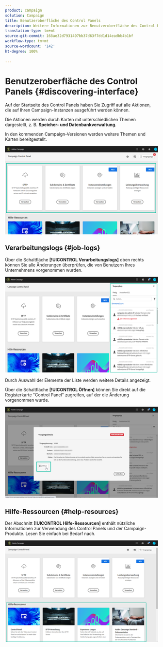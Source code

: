 ```yaml
---
product: campaign
solution: Campaign
title: Benutzeroberfläche des Control Panels
description: Weitere Informationen zur Benutzeroberfläche des Control Panels
translation-type: tm+mt
source-git-commit: 168ae32d7931497bb37d63f7dd1d14eadbb4b1bf
workflow-type: tm+mt
source-wordcount: '142'
ht-degree: 100%

---
```



# Benutzeroberfläche des Control Panels {#discovering-interface}

Auf der Startseite des Control Panels haben Sie Zugriff auf alle Aktionen, die auf Ihren Campaign-Instanzen ausgeführt werden können.

Die Aktionen werden durch Karten mit unterschiedlichen Themen dargestellt, z. B. **Speicher- und Datenbankverwaltung**.

In den kommenden Campaign-Versionen werden weitere Themen und Karten bereitgestellt.

![](assets/control_panel_interface.png)

## Verarbeitungslogs {#job-logs}

Über die Schaltfläche **[!UICONTROL Verarbeitungslogs]** oben rechts können Sie alle Änderungen überprüfen, die von Benutzern Ihres Unternehmens vorgenommen wurden.

![](assets/control_panel_interface2.png)

Durch Auswahl der Elemente der Liste werden weitere Details angezeigt.

Über die Schaltfläche **[!UICONTROL Öffnen]** können Sie direkt auf die Registerkarte &quot;Control Panel&quot; zugreifen, auf der die Änderung vorgenommen wurde.

![](assets/control_panel_logdetails.png)

## Hilfe-Ressourcen {#help-resources}

Der Abschnitt **[!UICONTROL Hilfe-Ressourcen]** enthält nützliche Informationen zur Verwendung des Control Panels und der Campaign-Produkte. Lesen Sie einfach bei Bedarf nach.

![](assets/helpresources.png)
